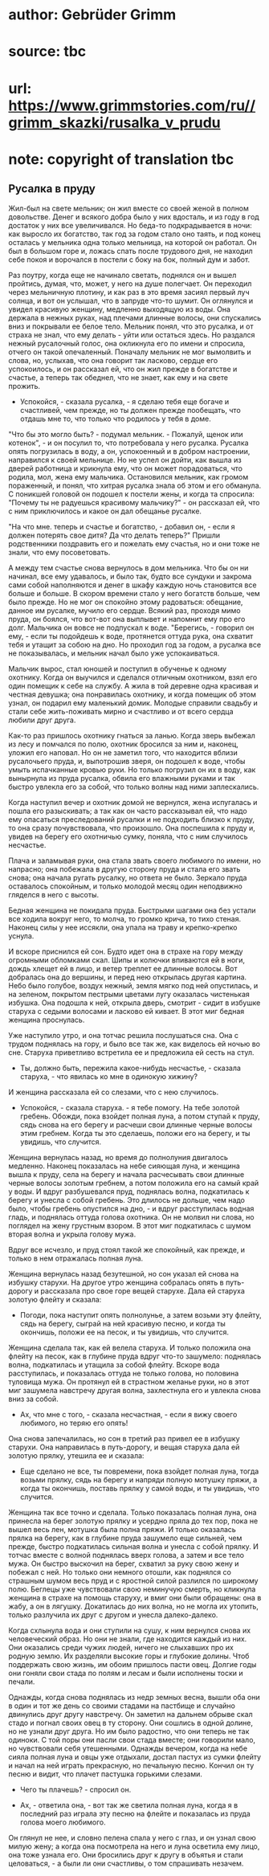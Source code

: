 # author: Gebrüder Grimm
# source: tbc
# url: https://www.grimmstories.com/ru//grimm_skazki/rusalka_v_prudu
# note: copyright of translation tbc

## Русалка в пруду 

Жил-был на свете мельник; он жил вместе со своей женой в полном
довольстве. Денег и всякого добра было у них вдосталь, и из году в год
достаток у них все увеличивался. Но беда-то подкрадывается в ночи: как
выросло их богатство, так год за годом стало оно таять, и под конец
осталась у мельника одна только мельница, на которой он работал. Он был
в большом горе и, ложась спать после трудового дня, не находил себе
покоя и ворочался в постели с боку на бок, полный дум и забот.

Раз поутру, когда еще не начинало светать, поднялся он и вышел пройтись,
думая, что, может, у него на душе полегчает. Он переходил через
мельничную плотину, и как раз в это время засиял первый луч солнца, и
вот он услышал, что в запруде что-то шумит. Он оглянулся и увидел
красивую женщину, медленно выходящую из воды. Она держала в нежных
руках, над плечами длинные волосы, они спускались вниз и покрывали ее
белое тело. Мельник понял, что это русалка, и от страха не знал, что ему
делать - уйти или остаться здесь. Но раздался нежный русалочный голос,
она окликнула его по имени и спросила, отчего он такой опечаленный.
Поначалу мельник не мог вымолвить и слова, но, услыхав, что она говорит
так ласково, сердце его успокоилось, и он рассказал ей, что он жил
прежде в богатстве и счастье, а теперь так обеднел, что не знает, как
ему и на свете прожить.

- Успокойся, - сказала русалка, - я сделаю тебя еще богаче и
счастливей, чем прежде, но ты должен прежде пообещать, что отдашь мне
то, что только что родилось у тебя в доме.

"Что бы это могло быть? - подумал мельник. - Пожалуй, щенок или
котенок", - и он посулил то, что потребовала у него русалка. Русалка
опять погрузилась в воду, а он, успокоенный и в добром настроении,
направился к своей мельнице. Но не успел он дойти, как вышла из дверей
работница и крикнула ему, что он может порадоваться, что родила, мол,
жена ему мальчика. Остановился мельник, как громом пораженный, и понял,
что хитрая русалка знала об этом и его обманула. С поникшей головой он
подошел к постели жены, и когда та спросила: "Почему ты не радуешься
красивому мальчику?" - он рассказал ей, что с ним приключилось и какое
он дал обещанье русалке.

"На что мне. теперь и счастье и богатство, - добавил он, - если я
должен потерять свое дитя? Да что делать теперь?" Пришли родственники
поздравить его и пожелать ему счастья, но и они тоже не знали, что ему
посоветовать.

А между тем счастье снова вернулось в дом мельника. Что бы он ни
начинал, все ему удавалось, и было так, будто все сундуки и закрома сами
собой наполняются и денег в шкафу каждую ночь становится все больше и
больше. В скором времени стало у него богатств больше, чем было прежде.
Но не мог он спокойно этому радоваться: обещание, данное им русалке,
мучило его сердце. Всякий раз, проходя мимо пруда, он боялся, что
вот-вот она выплывет и напомнит ему про его долг. Мальчика он вовсе не
подпускал к воде. "Берегись, - говорил он ему, - если ты подойдешь к
воде, протянется оттуда рука, она схватит тебя и утащит за собою на дно.
Но проходил год за годом, а русалка все не показывалась, и мельник начал
было уже успокаиваться.

Мальчик вырос, стал юношей и поступил в обученье к одному охотнику.
Когда он выучился и сделался отличным охотником, взял его один помещик к
себе на службу. А жила в той деревне одна красивая и честная девушка;
она понравилась охотнику, и когда помещик об этом узнал, он подарил ему
маленький домик. Молодые справили свадьбу и стали себе жить-поживать
мирно и счастливо и от всего сердца любили друг друга.

Как-то раз пришлось охотнику гнаться за ланью. Когда зверь выбежал из
лесу и помчался по полю, охотник бросился за ним и, наконец, уложил его
наповал. Но он не заметил того, что находится вблизи русалочьего пруда,
и, выпотрошив зверя, он подошел к воде, чтобы умыть испачканные кровью
руки. Но только погрузил он их в воду, как вынырнула из пруда русалка,
обвила его влажными руками и так быстро увлекла его за собой, что только
волны над ними заплескались.

Когда наступил вечер и охотник домой не вернулся, жена испугалась и
пошла его разыскивать; а так как он часто рассказывал ей, что надо ему
опасаться преследований русалки и не подходить близко к пруду, то она
сразу почувствовала, что произошло. Она поспешила к пруду и, увидев на
берегу его охотничью сумку, поняла, что с ним случилось несчастье.

Плача и заламывая руки, она стала звать своего любимого по имени, но
напрасно; она побежала в другую сторону пруда и стала его звать снова;
она начала ругать русалку, но ответа не было. Зеркало пруда оставалось
спокойным, и только молодой месяц один неподвижно гляделся в него с
высоты.

Бедная женщина не покидала пруда. Быстрыми шагами она без устали все
ходила вокруг него, то молча, то громко крича, то тихо стеная. Наконец
силы у нее иссякли, она упала на траву и крепко-крепко уснула.

И вскоре приснился ей сон. Будто идет она в страхе на гору между
огромными обломками скал. Шипы и колючки впиваются ей в ноги, дождь
хлещет ей в лицо, и ветер треплет ее длинные волосы. Вот добралась она
до вершины, и перед нею открылась другая картина. Небо было голубое,
воздух нежный, земля мягко под ней опустилась, и на зеленом, покрытом
пестрыми цветами лугу оказалась чистенькая избушка. Она подошла к ней,
открыла дверь, смотрит - сидит в избушке старуха с седыми волосами и
ласково ей кивает. В этот миг бедная женщина проснулась.

Уже наступило утро, и она тотчас решила послушаться сна. Она с трудом
поднялась на гору, и было все так же, как виделось ей ночью во сне.
Старуха приветливо встретила ее и предложила ей сесть на стул.

- Ты, должно быть, пережила какое-нибудь несчастье, - сказала
старуха, - что явилась ко мне в одинокую хижину?

И женщина рассказала ей со слезами, что с нею случилось.

- Успокойся, - сказала старуха. - я тебе помогу. На тебе золотой
гребень. Обожди, пока взойдет полная луна, а потом ступай к пруду, сядь
снова на его берегу и расчеши свои длинные черные волосы этим гребнем.
Когда ты это сделаешь, положи его на берегу, и ты увидишь, что случится.

Женщина вернулась назад, но время до полнолуния двигалось медленно.
Наконец показалась на небе сияющая луна, и женщина вышла к пруду, села
на берегу и начала расчесывать свои длинные черные волосы золотым
гребнем, а потом положила его на самый край у воды. И вдруг разбушевался
пруд, поднялась волна, подкатилась к берегу и унесла с собой гребень.
Это длилось не дольше, чем надо было, чтобы гребень опустился на дно, -
и вдруг расступилась водная гладь, и поднялась оттуда голова охотника.
Он не молвил ни слова, но поглядел на жену грустным взором. В этот миг
подкатилась с шумом вторая волна и укрыла голову мужа.

Вдруг все исчезло, и пруд стоял такой же спокойный, как прежде, и только
в нем отражалась полная луна.

Женщина вернулась назад безутешной, но сон указал ей снова на избушку
старухи. На другое утро женщина собралась опять в путь-дорогу и
рассказала про свое горе вещей старухе. Дала ей старуха золотую флейту и
сказала:

- Погоди, пока наступит опять полнолунье, а затем возьми эту флейту,
сядь на берегу, сыграй на ней красивую песню, и когда ты окончишь,
положи ее на песок, и ты увидишь, что случится.

Женщина сделала так, как ей велела старуха. И только положила она флейту
на песок, как в глубине пруда вдруг что-то зашумело: поднялась волна,
подкатилась и утащила за собой флейту. Вскоре вода расступилась, и
показалась оттуда не только голова, но половина туловища мужа. Он
протянул ей в страстном желанье руки, но в этот миг зашумела навстречу
другая волна, захлестнула его и увлекла снова вниз за собой.

- Ах, что мне с того, - сказала несчастная, - если я вижу своего
любимого, но теряю его опять!

Она снова запечалилась, но сон в третий раз привел ее в избушку старухи.
Она направилась в путь-дорогу, и вещая старуха дала ей золотую прялку,
утешила ее и сказала:

- Еще сделано не все, ты повремени, пока взойдет полная луна, тогда
возьми прялку, сядь на берегу и напряди полную мотушку пряжи, а когда ты
окончишь, поставь прялку у самой воды, и ты увидишь, что случится.

Женщина так все точно и сделала. Только показалась полная луна, она
принесла на берег золотую прялку и усердно пряла до тех пор, пока не
вышел весь лен, мотушка была полна пряжи. И только оказалась прялка на
берегу, как в глубине пруда зашумело еще сильней, чем прежде, быстро
подкатилась сильная волна и унесла с собой прялку. И тотчас вместе с
волной поднялась вверх голова, а затем и все тело мужа. Он быстро
выскочил на берег, схватил за руку свою жену и побежал с ней. Но только
они немного отошли, как поднялся со страшным шумом весь пруд и с
яростной силой разлился по широкому полю. Беглецы уже чувствовали свою
неминучую смерть, но кликнула женщина в страхе на помощь старуху, и вмиг
они были обращены: она в жабу, а он в лягушку. Докатилась до них волна,
но не могла их утопить, только разлучила их друг с другом и унесла
далеко-далеко.

Когда схлынула вода и они ступили на сушу, к ним вернулся снова их
человеческий образ. Но они не знали, где находится каждый из них. Они
оказались среди чужих людей, ничего не слыхавших про их родную землю. Их
разделяли высокие горы и глубокие долины. Чтоб поддержать свою жизнь, им
обоим пришлось пасти овец. Долгие годы они гоняли свои стада по полям и
лесам и были исполнены тоски и печали.

Однажды, когда снова поднялась из недр земных весна, вышли оба они в
один и тот же день со своими стадами на пастбище и случайно двинулись
друг другу навстречу. Он заметил на дальнем обрыве скал стадо и погнал
своих овец в ту сторону. Они сошлись в одной долине, но не узнали друг
друга. Но им было радостно, что они теперь не так одиноки. С той поры
они пасли свои стада вместе; они говорили мало, но чувствовали себя
утешенными. Однажды вечером, когда на небе сияла полная луна и овцы уже
отдыхали, достал пастух из сумки флейту и начал на ней играть
прекрасную, но печальную песню. Кончил он ту песню и видит, что плачет
пастушка горькими слезами.

- Чего ты плачешь? - спросил он.

- Ах, - ответила она, - вот так же светила полная луна, когда я в
последний раз играла эту песню на флейте и показалась из пруда голова
моего любимого.

Он глянул не нее, и словно пелена спала у него с глаз, и он узнал свою
милую жену; а когда она посмотрела на него и луна осветила ему лицо, она
тоже узнала его. Они бросились друг к другу в объятья и стали
целоваться, - а были ли они счастливы, о том спрашивать незачем.
